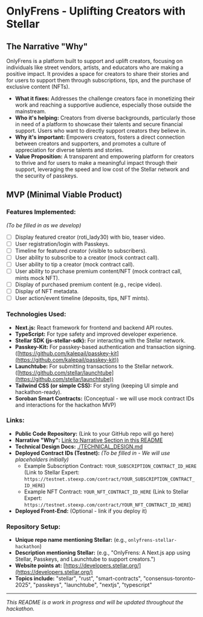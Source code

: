 # OnlyFrens - Uplifting Creators with Stellar

## The Narrative "Why"

OnlyFrens is a platform built to support and uplift creators, focusing on individuals like street vendors, artists, and educators who are making a positive impact. It provides a space for creators to share their stories and for users to support them through subscriptions, tips, and the purchase of exclusive content (NFTs).

-   **What it fixes:** Addresses the challenge creators face in monetizing their work and reaching a supportive audience, especially those outside the mainstream.
-   **Who it's helping:** Creators from diverse backgrounds, particularly those in need of a platform to showcase their talents and secure financial support. Users who want to directly support creators they believe in.
-   **Why it's important:** Empowers creators, fosters a direct connection between creators and supporters, and promotes a culture of appreciation for diverse talents and stories.
-   **Value Proposition:** A transparent and empowering platform for creators to thrive and for users to make a meaningful impact through their support, leveraging the speed and low cost of the Stellar network and the security of passkeys.

## MVP (Minimal Viable Product)

### Features Implemented:
*(To be filled in as we develop)*
-   [ ] Display featured creator (roti_lady30) with bio, teaser video.
-   [ ] User registration/login with Passkeys.
-   [ ] Timeline for featured creator (visible to subscribers).
-   [ ] User ability to subscribe to a creator (mock contract call).
-   [ ] User ability to tip a creator (mock contract call).
-   [ ] User ability to purchase premium content/NFT (mock contract call, mints mock NFT).
-   [ ] Display of purchased premium content (e.g., recipe video).
-   [ ] Display of NFT metadata.
-   [ ] User action/event timeline (deposits, tips, NFT mints).

### Technologies Used:
-   **Next.js:** React framework for frontend and backend API routes.
-   **TypeScript:** For type safety and improved developer experience.
-   **Stellar SDK (js-stellar-sdk):** For interacting with the Stellar network.
-   **Passkey-Kit:** For passkey-based authentication and transaction signing. ([https://github.com/kalepail/passkey-kit](https://github.com/kalepail/passkey-kit))
-   **Launchtube:** For submitting transactions to the Stellar network. ([https://github.com/stellar/launchtube](https://github.com/stellar/launchtube))
-   **Tailwind CSS (or simple CSS):** For styling (keeping UI simple and hackathon-ready).
-   **Soroban Smart Contracts:** (Conceptual - we will use mock contract IDs and interactions for the hackathon MVP)

### Links:
-   **Public Code Repository:** (Link to your GitHub repo will go here)
-   **Narrative "Why":** [Link to Narrative Section in this README](#the-narrative-why)
-   **Technical Design Docs:** [./TECHNICAL_DESIGN.md](./TECHNICAL_DESIGN.md)
-   **Deployed Contract IDs (Testnet):** *(To be filled in - We will use placeholders initially)*
    -   Example Subscription Contract: `YOUR_SUBSCRIPTION_CONTRACT_ID_HERE` (Link to Stellar Expert: `https://testnet.steexp.com/contract/YOUR_SUBSCRIPTION_CONTRACT_ID_HERE`)
    -   Example NFT Contract: `YOUR_NFT_CONTRACT_ID_HERE` (Link to Stellar Expert: `https://testnet.steexp.com/contract/YOUR_NFT_CONTRACT_ID_HERE`)
-   **Deployed Front-End:** (Optional - link if you deploy it)

### Repository Setup:
-   **Unique repo name mentioning Stellar:** (e.g., `onlyfrens-stellar-hackathon`)
-   **Description mentioning Stellar:** (e.g., "OnlyFrens: A Next.js app using Stellar, Passkeys, and Launchtube to support creators.")
-   **Website points at:** [https://developers.stellar.org/](https://developers.stellar.org/)
-   **Topics include:** "stellar", "rust", "smart-contracts", "consensus-toronto-2025", "passkeys", "launchtube", "nextjs", "typescript"

---

*This README is a work in progress and will be updated throughout the hackathon.*
